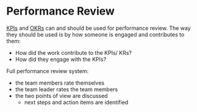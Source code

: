 # Performance Review

[KPIs](views/kpi.md) and [OKRs](views/okr.ms) can and should be used for performance review. The way they should be used is by how someone is engaged and contributes to them:

- How did the work contribute to the KPIs/ KRs?
- How did they engage with the KPIs?

Full performance review system:

- the team members rate themselves
- the team leader rates the team members
- the two points of view are discussed
  - next steps and action items are identified
